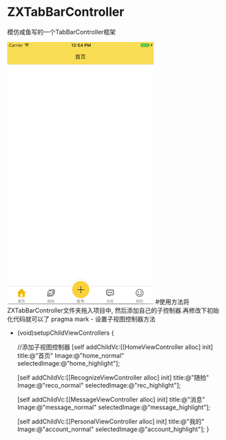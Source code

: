 # ZXTabBarController
模仿咸鱼写的一个TabBarController框架

![image](https://github.com/zhouxihi/ZXTabBarController/raw/master/ZXTabBarSCreenDemo.png)
#使用方法将ZXTabBarController文件夹拖入项目中, 然后添加自己的子控制器.再修改下初始化代码就可以了
pragma mark - 设置子视图控制器方法
- (void)setupChildViewControllers {
    
    //添加子视图控制器
    [self addChildVc:[[HomeViewController alloc] init]
               title:@"首页"
               Image:@"home_normal"
       selectedImage:@"home_highlight"];
    
    [self addChildVc:[[RecognizeViewController alloc] init]
               title:@"随拍"
               Image:@"reco_normal"
       selectedImage:@"rec_highlight"];
    
    [self addChildVc:[[MessageViewController alloc] init]
               title:@"消息"
               Image:@"message_normal"
       selectedImage:@"message_highlight"];
    
    [self addChildVc:[[PersonalViewController alloc] init]
               title:@"我的"
               Image:@"account_normal"
       selectedImage:@"account_highlight"];
}
